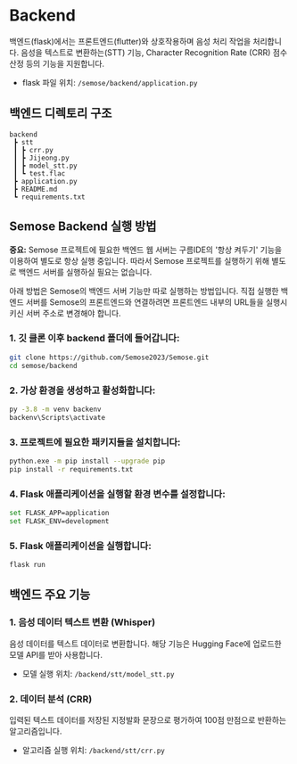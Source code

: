 # Backend

백엔드(flask)에서는 프론트엔드(flutter)와 상호작용하며 음성 처리 작업을 처리합니다. 음성을 텍스트로 변환하는(STT) 기능, Character Recognition Rate (CRR) 점수 산정 등의 기능을 지원합니다.
- flask 파일 위치: `/semose/backend/application.py`

## 백엔드 디렉토리 구조
```
backend
 ┣ stt
 ┃ ┣ crr.py
 ┃ ┣ Jijeong.py
 ┃ ┣ model_stt.py
 ┃ ┗ test.flac
 ┣ application.py
 ┣ README.md
 ┗ requirements.txt
```
## Semose Backend 실행 방법

**중요:** Semose 프로젝트에 필요한 백엔드 웹 서버는 구름IDE의 '항상 켜두기' 기능을 이용하여 별도로 항상 실행 중입니다. 따라서 Semose 프로젝트를 실행하기 위해 별도로 백엔드 서버를 실행하실 필요는 없습니다.

아래 방법은 Semose의 백엔드 서버 기능만 따로 실행하는 방법입니다. 직접 실행한 백엔드 서버를 Semose의 프론트엔드와 연결하려면 프론트엔드 내부의 URL들을 실행시키신 서버 주소로 변경해야 합니다. 

### 1. 깃 클론 이후 backend 폴더에 들어갑니다:
```bash 
git clone https://github.com/Semose2023/Semose.git
cd semose/backend
```
### 2. 가상 환경을 생성하고 활성화합니다:
```bash 
py -3.8 -m venv backenv
backenv\Scripts\activate
```
### 3. 프로젝트에 필요한 패키지들을 설치합니다:
```bash 
python.exe -m pip install --upgrade pip
pip install -r requirements.txt
```
### 4. Flask 애플리케이션을 실행할 환경 변수를 설정합니다:
```bash 
set FLASK_APP=application
set FLASK_ENV=development
```
### 5. Flask 애플리케이션을 실행합니다:
```bash 
flask run
```

## 백엔드 주요 기능

### 1. 음성 데이터 텍스트 변환 (Whisper)

음성 데이터를 텍스트 데이터로 변환합니다. 해당 기능은 Hugging Face에 업로드한 모델 API를 받아 사용합니다. 

- 모델 실행 위치: `/backend/stt/model_stt.py`

### 2. 데이터 분석 (CRR)

입력된 텍스트 데이터를 저장된 지정발화 문장으로 평가하여 100점 만점으로 반환하는 알고리즘입니다.

- 알고리즘 실행 위치: `/backend/stt/crr.py`